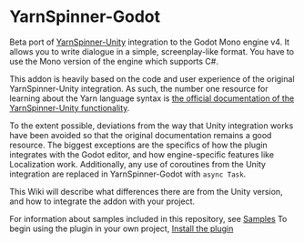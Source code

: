 # YarnSpinner-Godot

Beta port of [YarnSpinner-Unity](https://github.com/YarnSpinnerTool/YarnSpinner-Unity) integration to the Godot Mono engine v4. It allows you to write dialogue in a simple, screenplay-like format. You have to use the Mono version of the engine which supports C#. 

This addon is heavily based on the code and user experience of the original YarnSpinner-Unity integration. As such, the number one resource for learning about the Yarn language syntax is [the official documentation of the YarnSpinner-Unity functionality](https://docs.yarnspinner.dev/). 

To the extent possible, deviations from the way that Unity integration works have been avoided so that the original documentation remains a good resource. The biggest exceptions are the specifics of how the plugin integrates with the Godot editor, and how engine-specific features like Localization work. Additionally, any use of coroutines from the Unity integration are replaced in YarnSpinner-Godot with `async Task`. 

This Wiki will describe what differences there are from the Unity version, and how to integrate the addon with your project.

For information about samples included in this repository, see [Samples](./Samples.md)
To begin using the plugin in your own project, [Install the plugin](./Installation.md)